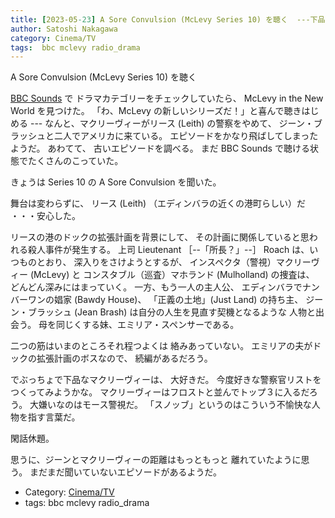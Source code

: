 ```yaml
---
title: [2023-05-23] A Sore Convulsion (McLevy Series 10) を聴く  ---下品なマクリーヴィー、健在！
author: Satoshi Nakagawa
category: Cinema/TV
tags:  bbc mclevy radio_drama
---
```


A Sore Convulsion (McLevy Series 10) を聴く 

 [BBC Sounds](https://www.bbc.co.uk/sounds) で
ドラマカテゴリーをチェックしていたら、
McLevy in the New World を見つけた。
「わ、McLevy の新しいシリーズだ！」と喜んで聴きはじめる ---
なんと、マクリーヴィーがリース (Leith) の警察をやめて、
ジーン・ブラッシュと二人でアメリカに来ている。
エピソードをかなり飛ばしてしまったようだ。
あわてて、
古いエピソードを調べる。
まだ BBC Sounds で聴ける状態でたくさんのこっていた。

 きょうは Series 10 の A Sore Convulsion を聞いた。

 舞台は変わらずに、
リース (Leith) （エディンバラの近くの港町らしい）だ
・・・安心した。

 リースの港のドックの拡張計画を背景にして、
その計画に関係していると思われる殺人事件が発生する。
上司 Lieutenant ［--「所長？」--］ Roach は、いつものとおり、
深入りをさけようとするが、
インスペクタ（警視）マクリーヴィー (McLevy) と
コンスタブル（巡査）マホランド (Mulholland) の捜査は、
どんどん深みにはまっていく。
一方、もう一人の主人公、
エディンバラでナンバーワンの娼家 (Bawdy House)、
「正義の土地」(Just Land) の持ち主、
ジーン・ブラッシュ (Jean Brash) は自分の人生を見直す契機となるような
人物と出会う。
母を同じくする妹、エミリア・スペンサーである。

 二つの筋はいまのところそれ程つよくは
絡みあっていない。
エミリアの夫がドックの拡張計画のボスなので、
続編があるだろう。

 でぶっちょで下品なマクリーヴィーは、
大好きだ。
今度好きな警察官リストをつくってみようかな。
マクリーヴィーはフロストと並んでトップ３に入るだろう。
大嫌いなのはモース警視だ。
「スノッブ」というのはこういう不愉快な人物を指す言葉だ。

 閑話休題。

 思うに、ジーンとマクリーヴィーの距離はもっともっと
離れていたように思う。
まだまだ聞いていないエピソードがあるようだ。

- Category: [Cinema/TV](https://merapano.github.io/categories.html#Cinema/TV)
- tags:  bbc mclevy radio_drama
